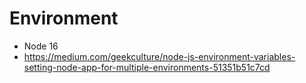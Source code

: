 # Environment
* Node 16
* https://medium.com/geekculture/node-js-environment-variables-setting-node-app-for-multiple-environments-51351b51c7cd

